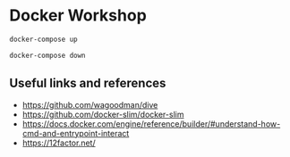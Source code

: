 # Docker Workshop

```sh
docker-compose up
```

```sh
docker-compose down
```

## Useful links and references
 * https://github.com/wagoodman/dive
 * https://github.com/docker-slim/docker-slim
 * https://docs.docker.com/engine/reference/builder/#understand-how-cmd-and-entrypoint-interact
 * https://12factor.net/
